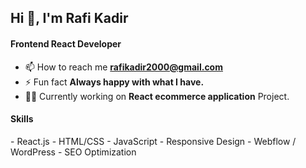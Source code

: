 <h2>Hi 👋, I'm Rafi Kadir</h2>
<h4>Frontend React Developer</h4>

- 📫 How to reach me **rafikadir2000@gmail.com**
- ⚡ Fun fact **Always happy with what I have.**
- 👨‍💻 Currently working on **React ecommerce application** Project.

<h4>Skills</h4>
- React.js
- HTML/CSS
- JavaScript
- Responsive Design
- Webflow / WordPress
- SEO Optimization
